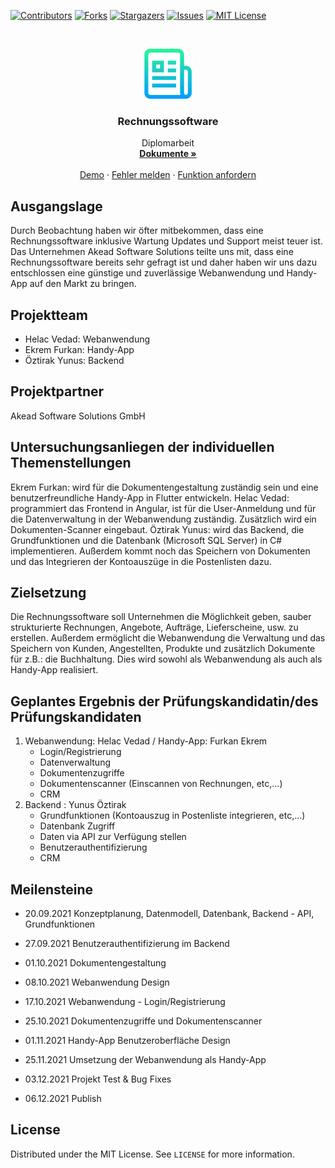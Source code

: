 <!--
*** Thanks for checking out the Best-README-Template. If you have a suggestion
*** that would make this better, please fork the repo and create a pull request
*** or simply open an issue with the tag "enhancement".
*** Thanks again! Now go create something AMAZING! :D
-->



<!-- PROJECT SHIELDS -->
<!--
*** I'm using markdown "reference style" links for readability.
*** Reference links are enclosed in brackets [ ] instead of parentheses ( ).
*** See the bottom of this document for the declaration of the reference variables
*** for contributors-url, forks-url, etc. This is an optional, concise syntax you may use.
*** https://www.markdownguide.org/basic-syntax/#reference-style-links
-->
[![Contributors][contributors-shield]][contributors-url]
[![Forks][forks-shield]][forks-url]
[![Stargazers][stars-shield]][stars-url]
[![Issues][issues-shield]][issues-url]
[![MIT License][license-shield]][license-url]


<!-- PROJECT LOGO -->
<br />
<p align="center">
  <a href="https://github.com/OeztirakYunus/Rechnungssoftware">
    <img src="images/logo.png" alt="Logo" width="80" height="80">
  </a>

  <h3 align="center">Rechnungssoftware</h3>

  <p align="center">
    Diplomarbeit
    <br />
    <a href="https://github.com/OeztirakYunus/Rechnungssoftware"><strong>Dokumente »</strong></a>
    <br />
    <br />
    <a href="https://github.com/OeztirakYunus/Rechnungssoftware">Demo</a>
    ·
    <a href="https://github.com/OeztirakYunus/Rechnungssoftware/issues">Fehler melden</a>
    ·
    <a href="https://github.com/OeztirakYunus/Rechnungssoftware/issues">Funktion anfordern</a>
  </p>
</p>


## Ausgangslage

Durch Beobachtung haben wir öfter mitbekommen, dass eine Rechnungssoftware inklusive Wartung Updates und Support meist teuer ist. Das Unternehmen Akead Software Solutions teilte uns mit, dass eine Rechnungssoftware bereits sehr gefragt ist und daher haben wir uns dazu entschlossen eine günstige und zuverlässige Webanwendung und Handy-App auf den Markt zu bringen.


## Projektteam

* Helac Vedad: Webanwendung
* Ekrem Furkan: Handy-App
* Öztirak Yunus: Backend


## Projektpartner

Akead Software Solutions GmbH


## Untersuchungsanliegen der individuellen Themenstellungen

Ekrem Furkan: wird für die Dokumentengestaltung zuständig sein und eine benutzerfreundliche Handy-App in Flutter entwickeln.
Helac Vedad: programmiert das Frontend in Angular, ist für die User-Anmeldung und für die Datenverwaltung in der Webanwendung zuständig. Zusätzlich wird ein Dokumenten-Scanner eingebaut.
Öztirak Yunus: wird das Backend, die Grundfunktionen und die Datenbank (Microsoft SQL Server) in C# implementieren. Außerdem kommt noch das Speichern von Dokumenten und das Integrieren der Kontoauszüge in die Postenlisten dazu.


## Zielsetzung

Die Rechnungssoftware soll Unternehmen die Möglichkeit geben, sauber strukturierte Rechnungen, Angebote, Aufträge, Lieferscheine, usw. zu erstellen. Außerdem ermöglicht die Webanwendung die Verwaltung und das Speichern von Kunden, Angestellten, Produkte und zusätzlich Dokumente für z.B.: die Buchhaltung. Dies wird sowohl als Webanwendung als auch als Handy-App realisiert. 


## Geplantes Ergebnis der Prüfungskandidatin/des Prüfungskandidaten

1. Webanwendung: Helac Vedad  / Handy-App: Furkan Ekrem
	* Login/Registrierung
	* Datenverwaltung
	* Dokumentenzugriffe
	* Dokumentenscanner (Einscannen von Rechnungen, etc,...)
	* CRM
2. Backend : Yunus Öztirak
	* Grundfunktionen (Kontoauszug in Postenliste integrieren, etc,...)
	* Datenbank Zugriff
	* Daten via API zur Verfügung stellen
	* Benutzerauthentifizierung
	* CRM


## Meilensteine

* 20.09.2021 Konzeptplanung, Datenmodell, Datenbank, Backend - API, Grundfunktionen

* 27.09.2021 Benutzerauthentifizierung im Backend

* 01.10.2021 Dokumentengestaltung

* 08.10.2021 Webanwendung Design

* 17.10.2021 Webanwendung - Login/Registrierung

* 25.10.2021 Dokumentenzugriffe und Dokumentenscanner

* 01.11.2021 Handy-App Benutzeroberfläche Design

* 25.11.2021 Umsetzung der Webanwendung als Handy-App

* 03.12.2021 Projekt Test & Bug Fixes

* 06.12.2021 Publish


## License

Distributed under the MIT License. See `LICENSE` for more information.


<!-- MARKDOWN LINKS & IMAGES -->
<!-- https://www.markdownguide.org/basic-syntax/#reference-style-links -->
[contributors-shield]: https://img.shields.io/github/contributors/OeztirakYunus/Rechnungssoftware.svg?style=for-the-badge
[contributors-url]: https://github.com/OeztirakYunus/Rechnungssoftware/graphs/contributors
[forks-shield]: https://img.shields.io/github/forks/OeztirakYunus/Rechnungssoftware.svg?style=for-the-badge
[forks-url]: https://github.com/OeztirakYunus/Rechnungssoftware/network/members
[stars-shield]: https://img.shields.io/github/stars/OeztirakYunus/Rechnungssoftware.svg?style=for-the-badge
[stars-url]: https://github.com/OeztirakYunus/Rechnungssoftware/stargazers
[issues-shield]: https://img.shields.io/github/issues/OeztirakYunus/Rechnungssoftware.svg?style=for-the-badge
[issues-url]: https://github.com/OeztirakYunus/Rechnungssoftware/issues
[license-shield]: https://img.shields.io/github/license/OeztirakYunus/Rechnungssoftware.svg?style=for-the-badge
[license-url]: https://github.com/OeztirakYunus/Rechnungssoftware/blob/main/LICENSE.txt